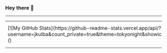 ### Hey there 👋

<!--
**jkulba/jkulba** is a ✨ _special_ ✨ repository because its `README.md` (this file) appears on your GitHub profile.

Here are some ideas to get you started:

- 🔭 I’m currently working on ...
- 🌱 I’m currently learning ...
- 👯 I’m looking to collaborate on ...
- 🤔 I’m looking for help with ...
- 💬 Ask me about ...
- 📫 How to reach me: ...
- 😄 Pronouns: ...
- ⚡ Fun fact: ...
-->

---

<table>
<tbody>
<tr>
<td>[![My GitHub Stats](https://github-readme-stats.vercel.app/api/?username=jkulba&count_private=true&theme=tokyonight&showicons=true)]()</td>
<td>[![My GitHub Language Stats](https://github-readme-stats.vercel.app/api/top-langs/?username=jkulba&langs_count=5&theme=tokyonight)]()</td>
</tr>
</tbody>
</table>

